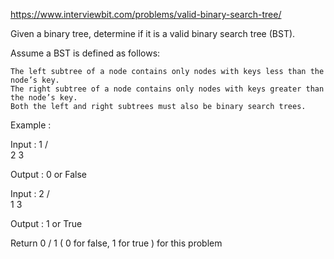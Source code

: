 https://www.interviewbit.com/problems/valid-binary-search-tree/

Given a binary tree, determine if it is a valid binary search tree (BST).

Assume a BST is defined as follows:

    The left subtree of a node contains only nodes with keys less than the node’s key.
    The right subtree of a node contains only nodes with keys greater than the node’s key.
    Both the left and right subtrees must also be binary search trees.

Example :

Input : 
   1
  /  \
 2    3

Output : 0 or False


Input : 
  2
 / \
1   3

Output : 1 or True 

Return 0 / 1 ( 0 for false, 1 for true ) for this problem